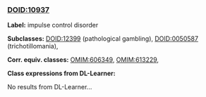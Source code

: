 
### [DOID:10937](http://purl.obolibrary.org/obo/DOID_10937)
**Label:** impulse control disorder

**Subclasses:** [DOID:12399](http://purl.obolibrary.org/obo/DOID_12399) (pathological gambling), [DOID:0050587](http://purl.obolibrary.org/obo/DOID_0050587) (trichotillomania), 

**Corr. equiv. classes:** [OMIM:606349](http://purl.obolibrary.org/obo/OMIM_606349), [OMIM:613229](http://purl.obolibrary.org/obo/OMIM_613229), 

**Class expressions from DL-Learner:**

No results from DL-Learner...



